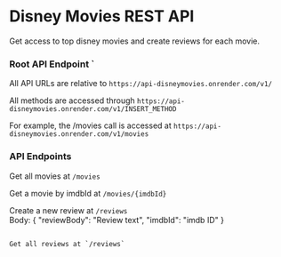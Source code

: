 # Disney Movies REST API
Get access to top disney movies and create reviews for each movie.

### Root API Endpoint `
All API URLs are relative to `https://api-disneymovies.onrender.com/v1/`

All methods are accessed through `https://api-disneymovies.onrender.com/v1/INSERT_METHOD`

For example, the /movies call is accessed at `https://api-disneymovies.onrender.com/v1/movies`

### API Endpoints
Get all movies at `/movies`

Get a movie by imdbId at `/movies/{imdbId}`

Create a new review at `/reviews`   
Body:
{
  "reviewBody": "Review text",
  "imdbId": "imdb ID"
}
```

Get all reviews at `/reviews`



